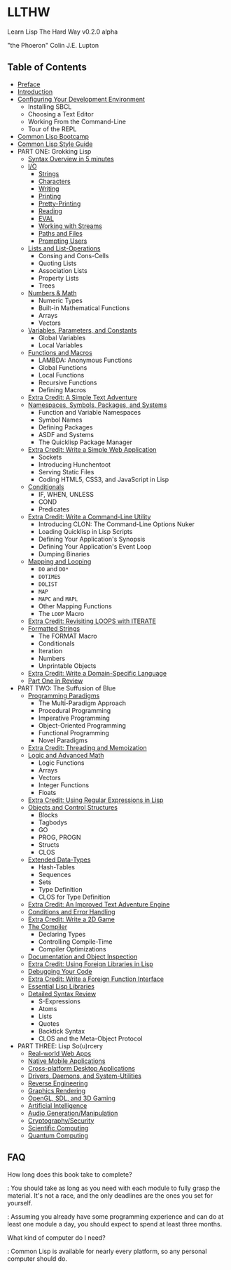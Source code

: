 LLTHW
=====

Learn Lisp The Hard Way v0.2.0 alpha

"the Phoeron" Colin J.E. Lupton

Table of Contents
-----------------

* [Preface](preface/)
* [Introduction](introduction/)
* [Configuring Your Development Environment](configuration/)
    * Installing SBCL
    * Choosing a Text Editor
    * Working From the Command-Line
    * Tour of the REPL
* [Common Lisp Bootcamp](bootcamp/)
* [Common Lisp Style Guide](style-guide/)
* PART ONE: Grokking Lisp
    * [Syntax Overview in 5 minutes](1-1-0-syntax-overview/)
    * [I/O](1-2-0-input-output/)
        * [Strings](1-2-01-strings/)
        * [Characters](1-2-02-chars/)
        * [Writing](1-2-03-writing/)
        * [Printing](1-2-04-printing/)
        * [Pretty-Printing](1-2-05-pprint/)
        * [Reading](1-2-06-read/)
        * [EVAL](1-2-07-eval/)
        * [Working with Streams](1-2-08-streams/)
        * [Paths and Files](1-2-09-paths-files/)
        * [Prompting Users](1-2-10-prompts/)
    * [Lists and List-Operations](1-3-0-lists/)
        * Consing and Cons-Cells
        * Quoting Lists
        * Association Lists
        * Property Lists
        * Trees
    * [Numbers & Math]()
        * Numeric Types
        * Built-in Mathematical Functions
        * Arrays
        * Vectors
    * [Variables, Parameters, and Constants]()
        * Global Variables
        * Local Variables
    * [Functions and Macros]()
        * LAMBDA: Anonymous Functions
        * Global Functions
        * Local Functions
        * Recursive Functions
        * Defining Macros
    * [Extra Credit: A Simple Text Adventure]()
    * [Namespaces, Symbols, Packages, and Systems]()
        * Function and Variable Namespaces
        * Symbol Names
        * Defining Packages
        * ASDF and Systems
        * The Quicklisp Package Manager
    * [Extra Credit: Write a Simple Web Application]()
        * Sockets
        * Introducing Hunchentoot
        * Serving Static Files
        * Coding HTML5, CSS3, and JavaScript in Lisp
    * [Conditionals]()
        * IF, WHEN, UNLESS
        * COND
        * Predicates
    * [Extra Credit: Write a Command-Line Utility]()
        * Introducing CLON: The Command-Line Options Nuker
        * Loading Quicklisp in Lisp Scripts
        * Defining Your Application's Synopsis
        * Defining Your Application's Event Loop
        * Dumping Binaries
    * [Mapping and Looping]()
        * `DO` and `DO*`
        * `DOTIMES`
        * `DOLIST`
        * `MAP`
        * `MAPC` and `MAPL`
        * Other Mapping Functions
        * The `LOOP` Macro
    * [Extra Credit: Revisiting LOOPS with ITERATE]()
    * [Formatted Strings]()
        * The FORMAT Macro
        * Conditionals
        * Iteration
        * Numbers
        * Unprintable Objects
    * [Extra Credit: Write a Domain-Specific Language]()
    * [Part One in Review]()
* PART TWO: The Suffusion of Blue
    * [Programming Paradigms]()
        * The Multi-Paradigm Approach
        * Procedural Programming
        * Imperative Programming
        * Object-Oriented Programming
        * Functional Programming
        * Novel Paradigms
    * [Extra Credit: Threading and Memoization]()
    * [Logic and Advanced Math]()
        * Logic Functions
        * Arrays
        * Vectors
        * Integer Functions
        * Floats
    * [Extra Credit: Using Regular Expressions in Lisp]()
    * [Objects and Control Structures]()
        * Blocks
        * Tagbodys
        * GO
        * PROG, PROGN
        * Structs
        * CLOS
    * [Extended Data-Types]()
        * Hash-Tables
        * Sequences
        * Sets
        * Type Definition
        * CLOS for Type Definition
    * [Extra Credit: An Improved Text Adventure Engine]()
    * [Conditions and Error Handling]()
    * [Extra Credit: Write a 2D Game]()
    * [The Compiler]()
        * Declaring Types
        * Controlling Compile-Time
        * Compiler Optimizations
    * [Documentation and Object Inspection]()
    * [Extra Credit: Using Foreign Libraries in Lisp]()
    * [Debugging Your Code]()
    * [Extra Credit: Write a Foreign Function Interface]()
    * [Essential Lisp Libraries]()
    * [Detailed Syntax Review]()
        * S-Expressions
        * Atoms
        * Lists
        * Quotes
        * Backtick Syntax
        * CLOS and the Meta-Object Protocol
* PART THREE: Lisp So(u)rcery
    * [Real-world Web Apps]()
    * [Native Mobile Applications]()
    * [Cross-platform Desktop Applications]()
    * [Drivers, Daemons, and System-Utilities]()
    * [Reverse Engineering]()
    * [Graphics Rendering]()
    * [OpenGL, SDL, and 3D Gaming]()
    * [Artificial Intelligence]()
    * [Audio Generation/Manipulation]()
    * [Cryptography/Security]()
    * [Scientific Computing]()
    * [Quantum Computing]()

FAQ
---

How long does this book take to complete?

: You should take as long as you need with each module to fully grasp the material.  It's not a race, and the only deadlines are the ones you set for yourself.

: Assuming you already have some programming experience and can do at least one module a day, you should expect to spend at least three months.

What kind of computer do I need?

: Common Lisp is available for nearly every platform, so any personal computer should do.

